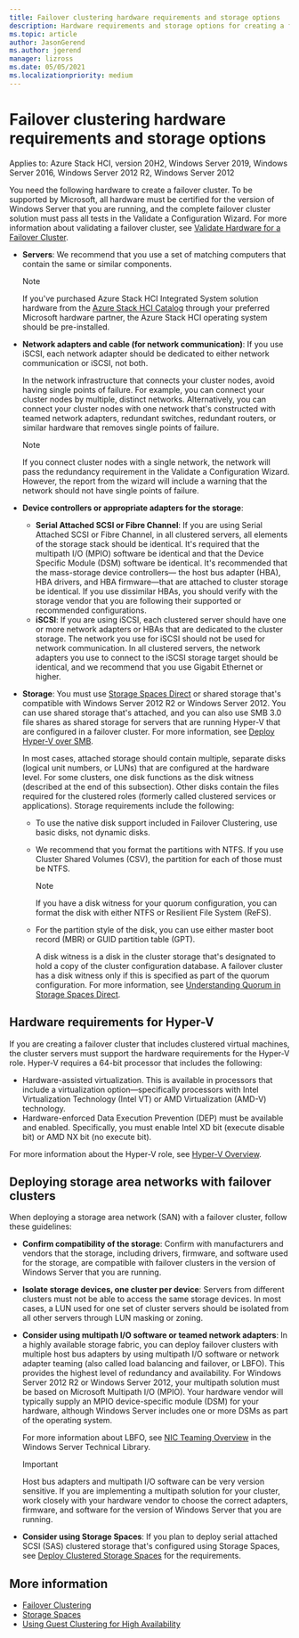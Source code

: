 ```yaml
---
title: Failover clustering hardware requirements and storage options
description: Hardware requirements and storage options for creating a failover cluster.
ms.topic: article
author: JasonGerend
ms.author: jgerend
manager: lizross
ms.date: 05/05/2021
ms.localizationpriority: medium
---
```

# Failover clustering hardware requirements and storage options

Applies to: Azure Stack HCI, version 20H2, Windows Server 2019, Windows Server 2016, Windows Server 2012 R2, Windows Server 2012

You need the following hardware to create a failover cluster. To be supported by Microsoft, all hardware must be certified for the version of Windows Server that you are running, and the complete failover cluster solution must pass all tests in the Validate a Configuration Wizard. For more information about validating a failover cluster, see [Validate Hardware for a Failover Cluster](</previous-versions/windows/it-pro/windows-server-2012-r2-and-2012/jj134244(v%3dws.11)>).

- **Servers**: We recommend that you use a set of matching computers that contain the same or similar components.

    > [!NOTE]
    > If you've purchased Azure Stack HCI Integrated System solution hardware from the [Azure Stack HCI Catalog](https://hcicatalog.azurewebsites.net) through your preferred Microsoft hardware partner, the Azure Stack HCI operating system should be pre-installed.

- **Network adapters and cable (for network communication)**: If you use iSCSI, each network adapter should be dedicated to either network communication or iSCSI, not both.

    In the network infrastructure that connects your cluster nodes, avoid having single points of failure. For example, you can connect your cluster nodes by multiple, distinct networks. Alternatively, you can connect your cluster nodes with one network that's constructed with teamed network adapters, redundant switches, redundant routers, or similar hardware that removes single points of failure.

    >[!NOTE]
    >If you connect cluster nodes with a single network, the network will pass the redundancy requirement in the Validate a Configuration Wizard. However, the report from the wizard will include a warning that the network should not have single points of failure.

- **Device controllers or appropriate adapters for the storage**:

  - **Serial Attached SCSI or Fibre Channel**: If you are using Serial Attached SCSI or Fibre Channel, in all clustered servers, all elements of the storage stack should be identical. It's required that the multipath I/O (MPIO) software be identical and that the Device Specific Module (DSM) software be identical. It's recommended that the mass-storage device controllers— the host bus adapter (HBA), HBA drivers, and HBA firmware—that are attached to cluster storage be identical. If you use dissimilar HBAs, you should verify with the storage vendor that you are following their supported or recommended configurations.
  - **iSCSI**: If you are using iSCSI, each clustered server should have one or more network adapters or HBAs that are dedicated to the cluster storage. The network you use for iSCSI should not be used for network communication. In all clustered servers, the network adapters you use to connect to the iSCSI storage target should be identical, and we recommend that you use Gigabit Ethernet or higher.
- **Storage**: You must use [Storage Spaces Direct](../storage/storage-spaces/storage-spaces-direct-overview.md) or shared storage that's compatible with Windows Server 2012 R2 or Windows Server 2012. You can use shared storage that's attached, and you can also use SMB 3.0 file shares as shared storage for servers that are running Hyper-V that are configured in a failover cluster. For more information, see [Deploy Hyper-V over SMB](</previous-versions/windows/it-pro/windows-server-2012-r2-and-2012/jj134187(v%3dws.11)>).

    In most cases, attached storage should contain multiple, separate disks (logical unit numbers, or LUNs) that are configured at the hardware level. For some clusters, one disk functions as the disk witness (described at the end of this subsection). Other disks contain the files required for the clustered roles (formerly called clustered services or applications). Storage requirements include the following:

  - To use the native disk support included in Failover Clustering, use basic disks, not dynamic disks.
  - We recommend that you format the partitions with NTFS. If you use Cluster Shared Volumes (CSV), the partition for each of those must be NTFS.

    >[!NOTE]
    >If you have a disk witness for your quorum configuration, you can format the disk with either NTFS or Resilient File System (ReFS).

  - For the partition style of the disk, you can use either master boot record (MBR) or GUID partition table (GPT).

    A disk witness is a disk in the cluster storage that's designated to hold a copy of the cluster configuration database. A failover cluster has a disk witness only if this is specified as part of the quorum configuration. For more information, see [Understanding Quorum in Storage Spaces Direct](../storage/storage-spaces/understand-quorum.md).

## Hardware requirements for Hyper-V

If you are creating a failover cluster that includes clustered virtual machines, the cluster servers must support the hardware requirements for the Hyper-V role. Hyper-V requires a 64-bit processor that includes the following:

- Hardware-assisted virtualization. This is available in processors that include a virtualization option—specifically processors with Intel Virtualization Technology (Intel VT) or AMD Virtualization (AMD-V) technology.
- Hardware-enforced Data Execution Prevention (DEP) must be available and enabled. Specifically, you must enable Intel XD bit (execute disable bit) or AMD NX bit (no execute bit).

For more information about the Hyper-V role, see [Hyper-V Overview](</previous-versions/windows/it-pro/windows-server-2012-r2-and-2012/hh831531(v%3dws.11)>).

## Deploying storage area networks with failover clusters

When deploying a storage area network (SAN) with a failover cluster, follow these guidelines:

- **Confirm compatibility of the storage**: Confirm with manufacturers and vendors that the storage, including drivers, firmware, and software used for the storage, are compatible with failover clusters in the version of Windows Server that you are running.
- **Isolate storage devices, one cluster per device**: Servers from different clusters must not be able to access the same storage devices. In most cases, a LUN used for one set of cluster servers should be isolated from all other servers through LUN masking or zoning.
- **Consider using multipath I/O software or teamed network adapters**: In a highly available storage fabric, you can deploy failover clusters with multiple host bus adapters by using multipath I/O software or network adapter teaming (also called load balancing and failover, or LBFO). This provides the highest level of redundancy and availability. For Windows Server 2012 R2 or Windows Server 2012, your multipath solution must be based on Microsoft Multipath I/O (MPIO). Your hardware vendor will typically supply an MPIO device-specific module (DSM) for your hardware, although Windows Server includes one or more DSMs as part of the operating system.

    For more information about LBFO, see [NIC Teaming Overview](../networking/technologies/nic-teaming/nic-teaming.md) in the Windows Server Technical Library.

    >[!IMPORTANT]
    >Host bus adapters and multipath I/O software can be very version sensitive. If you are implementing a multipath solution for your cluster, work closely with your hardware vendor to choose the correct adapters, firmware, and software for the version of Windows Server that you are running.

- **Consider using Storage Spaces**: If you plan to deploy serial attached SCSI (SAS) clustered storage that's configured using Storage Spaces, see [Deploy Clustered Storage Spaces](</previous-versions/windows/it-pro/windows-server-2012-r2-and-2012/jj822937(v%3dws.11)>) for the requirements.

## More information

- [Failover Clustering](./failover-clustering-overview.md)
- [Storage Spaces](</previous-versions/windows/it-pro/windows-server-2012-r2-and-2012/hh831739(v%3dws.11)>)
- [Using Guest Clustering for High Availability](</previous-versions/windows/it-pro/windows-server-2012-r2-and-2012/dn440540(v%3dws.11)>)